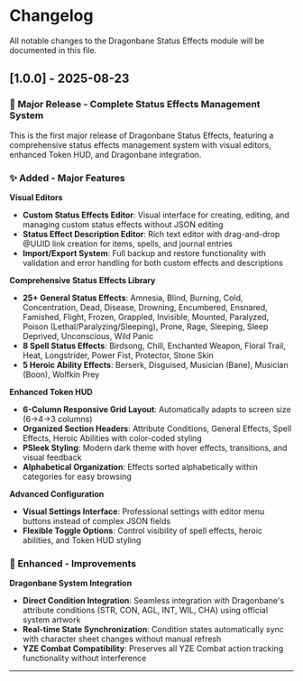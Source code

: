 # Changelog

All notable changes to the Dragonbane Status Effects module will be documented in this file.

## [1.0.0] - 2025-08-23

### 🎉 Major Release - Complete Status Effects Management System

This is the first major release of Dragonbane Status Effects, featuring a comprehensive status effects management system with visual editors, enhanced Token HUD, and Dragonbane integration.

### ✨ Added - Major Features

**Visual Editors**
- **Custom Status Effects Editor**: Visual interface for creating, editing, and managing custom status effects without JSON editing
- **Status Effect Description Editor**: Rich text editor with drag-and-drop @UUID link creation for items, spells, and journal entries
- **Import/Export System**: Full backup and restore functionality with validation and error handling for both custom effects and descriptions

**Comprehensive Status Effects Library**
- **25+ General Status Effects**: Amnesia, Blind, Burning, Cold, Concentration, Dead, Disease, Drowning, Encumbered, Ensnared, Famished, Flight, Frozen, Grappled, Invisible, Mounted, Paralyzed, Poison (Lethal/Paralyzing/Sleeping), Prone, Rage, Sleeping, Sleep Deprived, Unconscious, Wild Panic
- **8 Spell Status Effects**: Birdsong, Chill, Enchanted Weapon, Floral Trail, Heat, Longstrider, Power Fist, Protector, Stone Skin
- **5 Heroic Ability Effects**: Berserk, Disguised, Musician (Bane), Musician (Boon), Wolfkin Prey

**Enhanced Token HUD**
- **6-Column Responsive Grid Layout**: Automatically adapts to screen size (6→4→3 columns)
- **Organized Section Headers**: Attribute Conditions, General Effects, Spell Effects, Heroic Abilities with color-coded styling
- **PSleek Styling**: Modern dark theme with hover effects, transitions, and visual feedback
- **Alphabetical Organization**: Effects sorted alphabetically within categories for easy browsing

**Advanced Configuration**
- **Visual Settings Interface**: Professional settings with editor menu buttons instead of complex JSON fields
- **Flexible Toggle Options**: Control visibility of spell effects, heroic abilities, and Token HUD styling

### 🎨 Enhanced - Improvements

**Dragonbane System Integration**
- **Direct Condition Integration**: Seamless integration with Dragonbane's attribute conditions (STR, CON, AGL, INT, WIL, CHA) using official system artwork
- **Real-time State Synchronization**: Condition states automatically sync with character sheet changes without manual refresh
- **YZE Combat Compatibility**: Preserves all YZE Combat action tracking functionality without interference

---